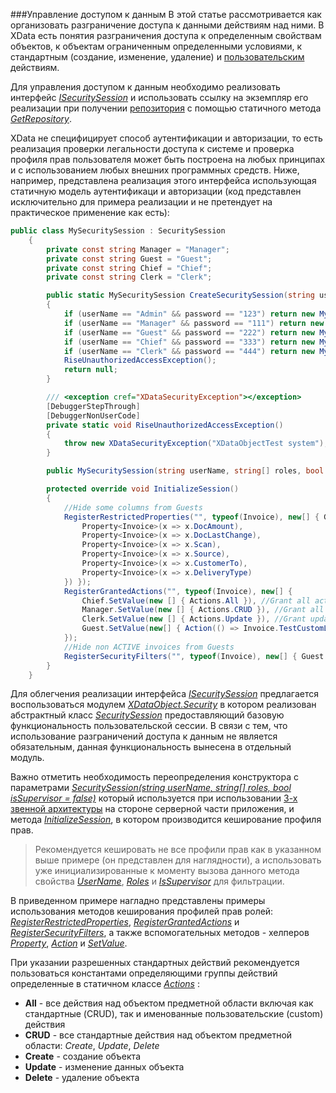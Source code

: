 ###Управление доступом к данным
В этой статье рассмотривается как организовать разграничение доступа к данными действиям над ними. В XData есть понятия разграничения доступа к определенным свойствам объектов, к объектам ограниченным определенными условиями, к стандартным (создание, изменение, удаление) и [пользовательским](./tips_and_triks.md#Использование-пользовательской-логики) действиям.

Для управления доступом к данным необходимо реализовать интерфейс [*ISecuritySession*](https://htmlpreview.github.io/?https://raw.githubusercontent.com/mickfierte/XData/master/docs/doc/Contents/4/373.html) и использовать ссылку на экземпляр его реализации при получении [репозитория](./glossary.md#Репозиторий) с помощью статичного метода [*GetRepository*](https://htmlpreview.github.io/?https://raw.githubusercontent.com/mickfierte/XData/master/docs/doc/Contents/1/424.html).

XData не специфицирует способ аутентификации и авторизации, то есть реализация проверки легальности доступа к системе и проверка профиля прав пользователя может быть построена на любых принципах и с использованием любых внешних программных средств. Ниже, например, представлена реализация этого интерфейса использующая статичную модель аутентификаци и авторизации (код представлен исключительно для примера реализации и не претендует на практическое применение как есть):
```csharp
public class MySecuritySession : SecuritySession
    {
        private const string Manager = "Manager";
        private const string Guest = "Guest";
        private const string Chief = "Chief";
        private const string Clerk = "Clerk";

        public static MySecuritySession CreateSecuritySession(string userName, string password)
        {
            if (userName == "Admin" && password == "123") return new MySecuritySession(userName, new string[0], true);
            if (userName == "Manager" && password == "111") return new MySecuritySession(userName, new[] { Manager, Clerk });
            if (userName == "Guest" && password == "222") return new MySecuritySession(userName, new[] { Guest });
            if (userName == "Chief" && password == "333") return new MySecuritySession(userName, new[] { Chief, Manager, Clerk });
            if (userName == "Clerk" && password == "444") return new MySecuritySession(userName, new[] { Clerk });
            RiseUnauthorizedAccessException();
            return null;
        }

        /// <exception cref="XDataSecurityException"></exception>
        [DebuggerStepThrough]
        [DebuggerNonUserCode]
        private static void RiseUnauthorizedAccessException()
        {
            throw new XDataSecurityException("XDataObjectTest system");
        }

        public MySecuritySession(string userName, string[] roles, bool isSupervisor = false) : base(userName, roles, isSupervisor) { }

        protected override void InitializeSession()
        {
            //Hide some columns from Guests
            RegisterRestrictedProperties("", typeof(Invoice), new[] { Guest.SetValue(new[] {
                Property<Invoice>(x => x.DocAmount), 
                Property<Invoice>(x => x.DocLastChange), 
                Property<Invoice>(x => x.Scan), 
                Property<Invoice>(x => x.Source), 
                Property<Invoice>(x => x.CustomerTo), 
                Property<Invoice>(x => x.DeliveryType)
            }) });
            RegisterGrantedActions("", typeof(Invoice), new[] { 
                Chief.SetValue(new [] { Actions.All }), //Grant all actions to Chief
                Manager.SetValue(new [] { Actions.CRUD }), //Grant all CRUD but TestCustomLogic is denied for Manager
                Clerk.SetValue(new [] { Actions.Update }), //Grant update only for Clerk
                Guest.SetValue(new[] { Action(() => Invoice.TestCustomLogic) }) //Grant execute TestCustomLogic only for Guest
            });
            //Hide non ACTIVE invoices from Guests
            RegisterSecurityFilters("", typeof(Invoice), new[] { Guest.SetValue<string, Expression>((Expression<Func<Invoice, bool>>)(x => x.DocStateCode == "ACTIVE")) });
        }
    }
```

Для облегчения реализации интерфейса [*ISecuritySession*](https://htmlpreview.github.io/?https://raw.githubusercontent.com/mickfierte/XData/master/docs/doc/Contents/4/373.html) предлагается воспользоваться модулем [*XDataObject.Security*](https://htmlpreview.github.io/?https://raw.githubusercontent.com/mickfierte/XData/master/docs/doc/Contents/1/2.html) в котором реализован абстрактный класс [*SecuritySession*](https://htmlpreview.github.io/?https://raw.githubusercontent.com/mickfierte/XData/master/docs/doc/Contents/5/307.html) предоставляющий базовую функциональность пользовательской сессии. В связи с тем, что использование разграничений доступа к данным не является обязательным, данная функциональность вынесена в отдельный модуль.

Важно отметить необходимость переопределения конструктора с параметрами [*SecuritySession(string userName, string[] roles, bool isSupervisor = false)*](https://htmlpreview.github.io/?https://raw.githubusercontent.com/mickfierte/XData/master/docs/doc/Contents/5/309.html) который используется при использовании [3-х звенной архитектуры](./three_tier.md) на стороне серверной части приложения, и метода [*InitializeSession*](https://htmlpreview.github.io/?https://raw.githubusercontent.com/mickfierte/XData/master/docs/doc/Contents/5/314.html), в котором производится кеширование профиля прав. 

> Рекомендуется кешировать не все профили прав как в указанном выше примере (он представлен для наглядности), а использовать уже инициализированные к моменту вызова данного метода свойства [*UserName*](https://htmlpreview.github.io/?https://raw.githubusercontent.com/mickfierte/XData/master/docs/doc/Contents/5/321.html), [*Roles*](https://htmlpreview.github.io/?https://raw.githubusercontent.com/mickfierte/XData/master/docs/doc/Contents/5/320.html) и [*IsSupervisor*](https://htmlpreview.github.io/?https://raw.githubusercontent.com/mickfierte/XData/master/docs/doc/Contents/5/319.html) для фильтрации.

В приведенном примере нагладно представлены примеры использования методов кеширования профилей прав ролей:
[*RegisterRestrictedProperties*](https://htmlpreview.github.io/?https://raw.githubusercontent.com/mickfierte/XData/master/docs/doc/Contents/5/317.html), [*RegisterGrantedActions*](https://htmlpreview.github.io/?https://raw.githubusercontent.com/mickfierte/XData/master/docs/doc/Contents/5/316.html) и [*RegisterSecurityFilters*](https://htmlpreview.github.io/?https://raw.githubusercontent.com/mickfierte/XData/master/docs/doc/Contents/5/318.html), а также вспомогательных методов - хелперов [*Property*](https://htmlpreview.github.io/?https://raw.githubusercontent.com/mickfierte/XData/master/docs/doc/Contents/5/315.html), [*Action*](https://htmlpreview.github.io/?https://raw.githubusercontent.com/mickfierte/XData/master/docs/doc/Contents/5/313.html) и [*SetValue*](https://htmlpreview.github.io/?https://raw.githubusercontent.com/mickfierte/XData/master/docs/doc/Contents/1/426.html).

При указании разрешенных стандартных действий рекомендуется пользоваться константами определяющими группы действий определенные в статичном классе [*Actions*](https://htmlpreview.github.io/?https://raw.githubusercontent.com/mickfierte/XData/master/docs/doc/Contents/1/15.html) :
* **All** - все действия над объектом предметной области включая как стандартные (CRUD), так и именованные пользовательские (custom) действия
* **CRUD** - все стандартные действия над объектом предметной области: *Create*, *Update*, *Delete*
* **Create** - создание объекта
* **Update** - изменение данных объекта
* **Delete** - удаление объекта
